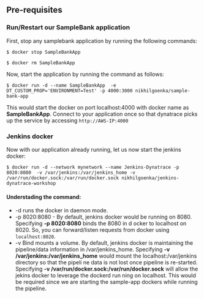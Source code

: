## Pre-requisites

### Run/Restart our SampleBank application

First, stop any samplebank application by running the following commands:
```
$ docker stop SampleBankApp

$ docker rm SampleBankApp
```

Now, start the application by running the command as follows:
```
$ docker run -d --name SampleBankApp  -e DT_CUSTOM_PROP='ENVIRONMENT=Test' -p 4000:3000 nikhilgoenka/sample-bank-app
```

This would start the docker on port localhost:4000 with docker name as **SampleBankApp**. Connect to your application once so that dynatrace picks up the service by accessing `http://AWS-IP:4000`

### Jenkins docker
Now with our application already running, let us now start the jenkins docker:
```
$ docker run -d --network mynetwork --name Jenkins-Dynatrace -p 8020:8080  -v /var/jenkins:/var/jenkins_home -v /var/run/docker.sock:/var/run/docker.sock nikhilgoenka/jenkins-dynatrace-workshop
```

#### Understading the command:
* -d runs the docker in daemon mode.
* -p 8020:8080 - By default, jenkins docker would be running on 8080. Specifying **-p 8020:8080** binds the 8080 in d
ocker to localhost on 8020. So, you can forward/listen requests from docker using `localhost:8020`.
* -v Bind mounts a volume.
By default, jenkins docker is maintaining the pipeline/data information in /var/jenkins_home.
Specifying **-v /var/jenkins:/var/jenkins_home** would mount the localhost:/var/jenkins directory so that the pipeli
ne data is not lost once pipeline is re-started.
Specifying **-v /var/run/docker.sock:/var/run/docker.sock** will allow the jekins docker to leverage the dockerd run
ning on localhost. This would be required since we are starting the
sample-app dockers while running the pipeline.

